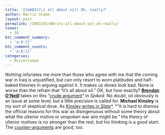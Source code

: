 ```yaml
---
title: 'It&#8217;s all about oil! Oh, really?'
author: Martin Stabe
layout: post
permalink: /2003/03/08/its-all-about-oil-oh-really/
views:
  - 18
btc_comment_summary:
  - 'a:0:{}'
btc_comment_counts:
  - 'a:0:{}'
categories:
  - Miscellanea
---
```

Nothing infuriates me more than those who agree with me that the coming war in Iraq is unjustified, but can only resort to worn platitudes and half-baked theories in arguing against it. It makes us doves look bad. None is worse than the refrain that &#8220;it&#8217;s all about oil.&#8221; OK, but how exactly? **<a href="http://www.brendanoneill.net/" target="_top">Brendan O&#8217;Neill</a>** takes on this &#8220;<a href="http://www.spiked-online.com/Articles/00000006DCBB.htm" target="_top">crude argument</a>&#8221; in *Spiked.* No doubt, oil obviously is an issue at some level; but a little precision is called for. **Michael Kinsley** is my sort of skeptical dove. As <a href="http://slate.msn.com/id/2079744/" target="_top">Kinsley writes in <i>Slate</i></a>*, *&#8220;it is hard to dismiss the official reasons for this war as disingenuous without some theory about what the ulterior motive or unspoken war aim might be.&#8221; His theory of ulterior motives is no stronger than the rest, but his thinking is a good start. The <a href="http://slate.msn.com/?id=2079611" target="_top">counter-arguments</a> are good, too.